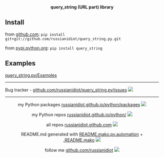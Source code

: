 

<p align="center">
	<b>query_string (URL part) library</b>
</p>




Install
-------

from [github.com](http://github.com/russianidiot/query_string.py):
`pip install git+git://github.com/russianidiot/query_string.py.git`


from [pypi.python.org](https://pypi.python.org): `pip install query_string`


Examples
--------
<a href="https://github.com/russianidiot/query_string.py/tree/master/Examples">
	query_string.py/Examples
</a>
























---

Bug tracker - [github.com/russianidiot/query_string.py/issues](http://github.com/russianidiot/query_string.py/issues)
<img src="http://russianidiot.github.io/images/issue/16.png" />

---






<p align="center">
my Python packages 
<a href="http://russianidiot.github.com/russianidiot/python/packages">russianidiot.github.io/python/packages</a> <img src="http://russianidiot.github.io/images/python/16.png" />
</p>
<p align="center">
my Python repos <a href="http://russianidiot.github.com/russianidiot/python/">russianidiot.github.io/python/</a>
<img src="http://russianidiot.github.io/images/python/16.png" />
</p>


<p align="center">
	all repos <a href="http://russianidiot.github.com/">russianidiot.github.com</a> <img src="http://russianidiot.github.io/images/star/16.png" />
</p>

<p align="center">
	README.md generated with <a href="https://github.com/russianidiot/README.mako.py.automation">README.mako.py.automation</a> + <a href="https://github.com/russianidiot/.README.mako">.README.mako</a> 
<img src="http://russianidiot.github.io/images/book/16.png">
</p>

<p align="center">
	follow me <a href="http://github.com/russianidiot">github.com/russianidiot</a>
<img src="http://russianidiot.github.io/images/github/16.png" />
</p>


